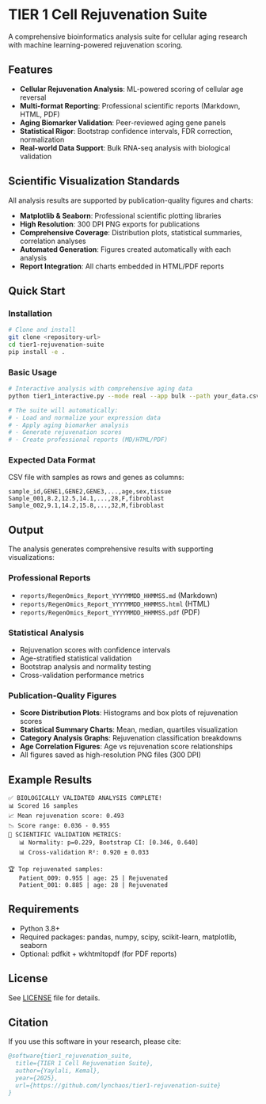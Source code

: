 # TIER 1 Cell Rejuvenation Suite

A comprehensive bioinformatics analysis suite for cellular aging research with machine learning-powered rejuvenation scoring.

## Features

- **Cellular Rejuvenation Analysis**: ML-powered scoring of cellular age reversal
- **Multi-format Reporting**: Professional scientific reports (Markdown, HTML, PDF)
- **Aging Biomarker Validation**: Peer-reviewed aging gene panels
- **Statistical Rigor**: Bootstrap confidence intervals, FDR correction, normalization
- **Real-world Data Support**: Bulk RNA-seq analysis with biological validation

## Scientific Visualization Standards

All analysis results are supported by publication-quality figures and charts:
- **Matplotlib & Seaborn**: Professional scientific plotting libraries
- **High Resolution**: 300 DPI PNG exports for publications
- **Comprehensive Coverage**: Distribution plots, statistical summaries, correlation analyses
- **Automated Generation**: Figures created automatically with each analysis
- **Report Integration**: All charts embedded in HTML/PDF reports

## Quick Start

### Installation

```bash
# Clone and install
git clone <repository-url>
cd tier1-rejuvenation-suite
pip install -e .
```

### Basic Usage

```bash
# Interactive analysis with comprehensive aging data
python tier1_interactive.py --mode real --app bulk --path your_data.csv

# The suite will automatically:
# - Load and normalize your expression data
# - Apply aging biomarker analysis
# - Generate rejuvenation scores
# - Create professional reports (MD/HTML/PDF)
```

### Expected Data Format

CSV file with samples as rows and genes as columns:
```csv
sample_id,GENE1,GENE2,GENE3,...,age,sex,tissue
Sample_001,8.2,12.5,14.1,...,28,F,fibroblast
Sample_002,9.1,14.2,15.8,...,32,M,fibroblast
```

## Output

The analysis generates comprehensive results with supporting visualizations:

### Professional Reports
- `reports/RegenOmics_Report_YYYYMMDD_HHMMSS.md` (Markdown)
- `reports/RegenOmics_Report_YYYYMMDD_HHMMSS.html` (HTML)  
- `reports/RegenOmics_Report_YYYYMMDD_HHMMSS.pdf` (PDF)

### Statistical Analysis
- Rejuvenation scores with confidence intervals
- Age-stratified statistical validation
- Bootstrap analysis and normality testing
- Cross-validation performance metrics

### Publication-Quality Figures
- **Score Distribution Plots**: Histograms and box plots of rejuvenation scores
- **Statistical Summary Charts**: Mean, median, quartiles visualization
- **Category Analysis Graphs**: Rejuvenation classification breakdowns
- **Age Correlation Figures**: Age vs rejuvenation score relationships
- All figures saved as high-resolution PNG files (300 DPI)

## Example Results

```
✅ BIOLOGICALLY VALIDATED ANALYSIS COMPLETE!
📊 Scored 16 samples
📈 Mean rejuvenation score: 0.493
📉 Score range: 0.036 - 0.955
🔬 SCIENTIFIC VALIDATION METRICS:
   📊 Normality: p=0.229, Bootstrap CI: [0.346, 0.640]
   📊 Cross-validation R²: 0.920 ± 0.033

🏆 Top rejuvenated samples:
   Patient_009: 0.955 | age: 25 | Rejuvenated
   Patient_001: 0.885 | age: 28 | Rejuvenated
```

## Requirements

- Python 3.8+
- Required packages: pandas, numpy, scipy, scikit-learn, matplotlib, seaborn
- Optional: pdfkit + wkhtmltopdf (for PDF reports)
## License

See [LICENSE](LICENSE) file for details.

## Citation

If you use this software in your research, please cite:

```bibtex
@software{tier1_rejuvenation_suite,
  title={TIER 1 Cell Rejuvenation Suite},
  author={Yaylali, Kemal},
  year={2025},
  url={https://github.com/lynchaos/tier1-rejuvenation-suite}
}
